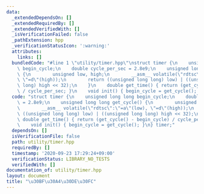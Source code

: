 ```yaml
---
data:
  _extendedDependsOn: []
  _extendedRequiredBy: []
  _extendedVerifiedWith: []
  _isVerificationFailed: false
  _pathExtension: hpp
  _verificationStatusIcon: ':warning:'
  attributes:
    links: []
  bundledCode: "#line 1 \"utility/timer.hpp\"\nstruct timer {\n    unsigned long long\
    \ begin_cycle;\n    double cycle_per_sec = 2.8e9;\n    unsigned long long get_cycle()\
    \ {\n        unsigned low, high;\n        __asm__ volatile(\"rdtsc\":\"=a\"(low),\
    \ \"=d\"(high));\n        return ((unsigned long long) low) | ((unsigned long\
    \ long) high << 32);\n    }\n    double get_time() { return (get_cycle() - begin_cycle)\
    \ / cycle_per_sec; }\n    void init() { begin_cycle = get_cycle(); }\n} timer;\n"
  code: "struct timer {\n    unsigned long long begin_cycle;\n    double cycle_per_sec\
    \ = 2.8e9;\n    unsigned long long get_cycle() {\n        unsigned low, high;\n\
    \        __asm__ volatile(\"rdtsc\":\"=a\"(low), \"=d\"(high));\n        return\
    \ ((unsigned long long) low) | ((unsigned long long) high << 32);\n    }\n   \
    \ double get_time() { return (get_cycle() - begin_cycle) / cycle_per_sec; }\n\
    \    void init() { begin_cycle = get_cycle(); }\n} timer;"
  dependsOn: []
  isVerificationFile: false
  path: utility/timer.hpp
  requiredBy: []
  timestamp: '2020-09-23 17:29:24+09:00'
  verificationStatus: LIBRARY_NO_TESTS
  verifiedWith: []
documentation_of: utility/timer.hpp
layout: document
title: "\u30BF\u30A4\u30DE\u30FC"
---
```


